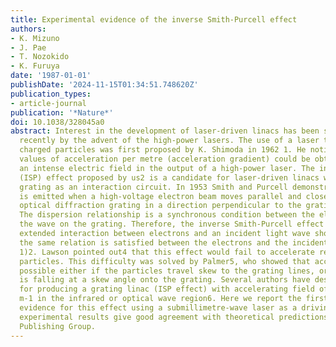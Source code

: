 ```yaml
---
title: Experimental evidence of the inverse Smith-Purcell effect
authors:
- K. Mizuno
- J. Pae
- T. Nozokido
- K. Furuya
date: '1987-01-01'
publishDate: '2024-11-15T01:34:51.748620Z'
publication_types:
- article-journal
publication: '*Nature*'
doi: 10.1038/328045a0
abstract: Interest in the development of laser-driven linacs has been stimu-lated
  recently by the advent of the high-power lasers. The use of a laser to accelerate
  charged particles was first proposed by K. Shimoda in 1962 1. He noticed that high
  values of acceleration per metre (acceleration gradient) could be obtained with
  an intense electric field in the output of a high-power laser. The inverse Smith-Purcell
  (ISP) effect proposed by us2 is a candidate for laser-driven linacs with a metallic
  grating as an interaction circuit. In 1953 Smith and Purcell demonstrated that light
  is emitted when a high-voltage electron beam moves parallel and close to a metallic
  optical diffraction grating in a direction perpendicular to the grating rulings3.
  The dispersion relationship is a synchronous condition between the electrons and
  the wave on the grating. Therefore, the inverse Smith-Purcell effect (ISP), or the
  extended interaction between electrons and an incident light wave should occur when
  the same relation is satisfied between the electrons and the incident wave (Fig.
  1)2. Lawson pointed out4 that this effect would fail to accelerate relativistic
  particles. This difficulty was solved by Palmer5, who showed that acceleration is
  possible either if the particles travel skew to the grating lines, or if the radiation
  is falling at a skew angle onto the grating. Several authors have described possibilities
  for producing a grating linac (ISP effect) with accelerating field of a few GeV
  m-1 in the infrared or optical wave region6. Here we report the first observational
  evidence for this effect using a submillimetre-wave laser as a driving source. The
  experimental results give good agreement with theoretical predictions. © 1987 Nature
  Publishing Group.
---
```

